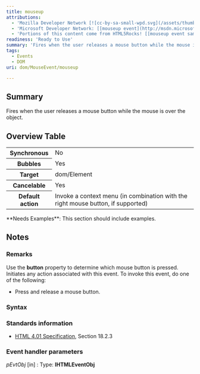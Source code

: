 ```yaml
---
title: mouseup
attributions:
  - 'Mozilla Developer Network [![cc-by-sa-small-wpd.svg](/assets/thumb/8/8c/cc-by-sa-small-wpd.svg/120px-cc-by-sa-small-wpd.svg.png)](http://creativecommons.org/licenses/by-sa/3.0/us/): [[mouseup event](https://developer.mozilla.org/en-US/docs/Web/Events/mouseup) Article]'
  - 'Microsoft Developer Network: [[mouseup event](http://msdn.microsoft.com/en-us/library/ie/ms536950(v=vs.85).aspx) Article]'
  - 'Portions of this content come from HTML5Rocks! [[mouseup event samples](http://www.html5rocks.com/en/search?q=mouseup+event) article]'
readiness: 'Ready to Use'
summary: 'Fires when the user releases a mouse button while the mouse is over the object.'
tags:
  - Events
  - DOM
uri: dom/MouseEvent/mouseup

---
```

## Summary

Fires when the user releases a mouse button while the mouse is over the object.

## Overview Table

<table class="wikitable">
<tr>
<th>
Synchronous

</th>
<td>
No

</td>
</tr>
<tr>
<th>
Bubbles

</th>
<td>
Yes

</td>
</tr>
<tr>
<th>
Target

</th>
<td>
dom/Element

</td>
</tr>
<tr>
<th>
Cancelable

</th>
<td>
Yes

</td>
</tr>
<tr>
<th>
Default action

</th>
<td>
Invoke a context menu (in combination with the right mouse button, if supported)

</td>
</tr>
</table>
**Needs Examples**: This section should include examples.

## Notes

### Remarks

Use the **button** property to determine which mouse button is pressed. Initiates any action associated with this event. To invoke this event, do one of the following:

-   Press and release a mouse button.

### Syntax

### Standards information

-   [HTML 4.01 Specification](http://go.microsoft.com/fwlink/p/?linkid=25320), Section 18.2.3

### Event handler parameters

*pEvtObj* [in]
:   Type: ****IHTMLEventObj****
